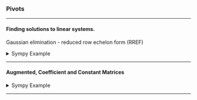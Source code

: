 ### Pivots

---


#### Finding solutions to linear systems.

Gaussian elimination - reduced row echelon form (RREF)

<details>
  <summary>Sympy Example</summary>

```python
from sympy import Matrix

# Define the augmented matrix
augmented_matrix = Matrix([[1, 2, -3, 4],
                           [2, 4, -6, 8],
                           [3, 6, -9, 12]])

# Perform Gaussian elimination
reduced_row_echelon_form = augmented_matrix.rref()

# Print the reduced row echelon form
print("Reduced Row Echelon Form:")
print(reduced_row_echelon_form[0])

# Reduced Row Echelon Form:
# Matrix([[1, 2, -3, 4], [0, 0, 0, 0], [0, 0, 0, 0]])
```
</details>

---


#### Augmented, Coefficient and Constant Matrices

<details>
  <summary>Sympy Example</summary>

```python
from sympy import Matrix

# Define the augmented matrix
augmented_matrix = Matrix([[1, 2, -3, 4],
                           [2, 4, -6, 8],
                           [3, 6, -9, 12]])

# Coefficient Matrix
coefficient_matrix = augmented_matrix[:, :-1]

# Constant Matrix
constant_matrix = augmented_matrix[:, -1:]

# Print the reduced row echelon form
print("Coefficient Matrix:", coefficient_matrix)
print("Constant Matrix:", constant_matrix)

# Coefficient Matrix: Matrix([[1, 2, -3], [2, 4, -6], [3, 6, -9]])
# Constant Matrix: Matrix([[4], [8], [12]])
```
</details>

---

